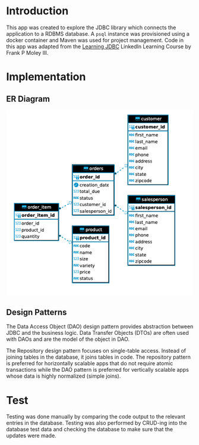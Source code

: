 # Introduction
This app was created to explore the JDBC library which connects the application to a RDBMS database.
A `psql` instance was provisioned using a docker container and Maven was used for project
management. Code in this app was adapted from the 
[Learning JDBC](https://www.linkedin.com/learning/learning-jdbc?u=107506978)
LinkedIn Learning Course by Frank P Moley III.

# Implementation
## ER Diagram
![ER diagram](/core_java/jdbc/assets/ER_Diagram.png)

## Design Patterns
The Data Access Object (DAO) design pattern provides abstraction between JDBC and the business
logic. Data Transfer Objects (DTOs) are often used with DAOs and are the model of the object in DAO.
  
The Repository design pattern focuses on single-table access. Instead of joining tables in the
database, it joins tables in code. The repository pattern is preferred for horizontally scalable 
apps that do not require atomic transactions while the DAO pattern is preferred for vertically 
scalable apps whose data is highly normalized (simple joins).

# Test
Testing was done manually by comparing the code output to the relevant entries in the database.
Testing was also performed by CRUD-ing into the database test data and checking the database to
make sure that the updates were made.
